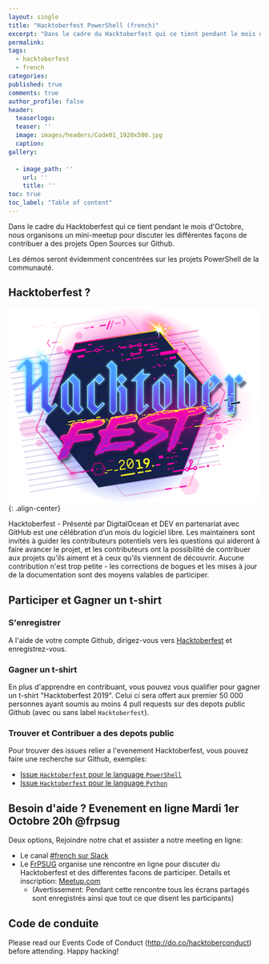 ```yaml
---
layout: single
title: "Hacktoberfest PowerShell (french)"
excerpt: "Dans le cadre du Hacktoberfest qui ce tient pendant le mois d'Octobre, nous organisons un mini-meetup pour discuter des différentes façons de contribuer a des projets Open Sources sur Github."
permalink:
tags: 
  - hacktoberfest
  - french
categories:
published: true
comments: true
author_profile: false
header:
  teaserlogo:
  teaser: ''
  image: images/headers/Code01_1920x500.jpg
  caption:
gallery:

  - image_path: ''
    url: ''
    title: ''
toc: true
toc_label: "Table of content"
---
```


Dans le cadre du Hacktoberfest qui ce tient pendant le mois d'Octobre, nous organisons un mini-meetup pour discuter les différentes façons de contribuer a des projets Open Sources sur Github.

Les démos seront évidemment concentrées sur les projets PowerShell de la communauté.

## Hacktoberfest ?

![image-center](/images/2019/2019-09-29-hacktoberfest_powershell/hacktoberfest2019medium.png){: .align-center}

Hacktoberfest - Présenté par DigitalOcean et DEV en partenariat avec GitHub est une célébration d’un mois du logiciel libre. Les maintainers sont invités à guider les contributeurs potentiels vers les questions qui aideront à faire avancer le projet, et les contributeurs ont la possibilité de contribuer aux projets qu'ils aiment et à ceux qu'ils viennent de découvrir. Aucune contribution n'est trop petite - les corrections de bogues et les mises à jour de la documentation sont des moyens valables de participer.

## Participer et Gagner un t-shirt

### S'enregistrer 

A l'aide de votre compte Github, dirigez-vous vers [Hacktoberfest](https://hacktoberfest.digitalocean.com/) et enregistrez-vous.

### Gagner un t-shirt

En plus d'apprendre en contribuant, vous pouvez vous qualifier pour gagner un t-shirt "Hacktoberfest 2019". Celui ci sera offert aux premier 50 000 personnes ayant soumis au moins 4 pull requests sur des depots public Github (avec ou sans label `Hacktoberfest`).

### Trouver et Contribuer a des depots public

Pour trouver des issues relier a l'evenement Hacktoberfest, vous pouvez faire une recherche sur Github, exemples:

* [Issue `Hacktoberfest` pour le language `PowerShell`](https://github.com/search?l=Powershell&q=label%3Ahacktoberfest&type=Issues)
* [Issue `Hacktoberfest` pour le language `Python`](https://github.com/search?l=Python&q=label%3Ahacktoberfest&type=Issues)

## Besoin d'aide ? Evenement en ligne Mardi 1er Octobre 20h @frpsug

Deux options, Rejoindre notre chat et assister a notre meeting en ligne:

* Le canal [#french sur Slack](https://frpsug.com/slack/)
* Le [FrPSUG](https://frpsug.com) organise une rencontre en ligne pour discuter du Hacktoberfest et des differentes facons de participer. Details et inscription: [Meetup.com](https://www.meetup.com/FrenchPSUG/events/263263437/)
  * (Avertissement: Pendant cette rencontre tous les écrans partagés sont enregistrés ainsi que tout ce que disent les participants)

## Code de conduite

Please read our Events Code of Conduct (http://do.co/hacktoberconduct) before attending. Happy hacking!